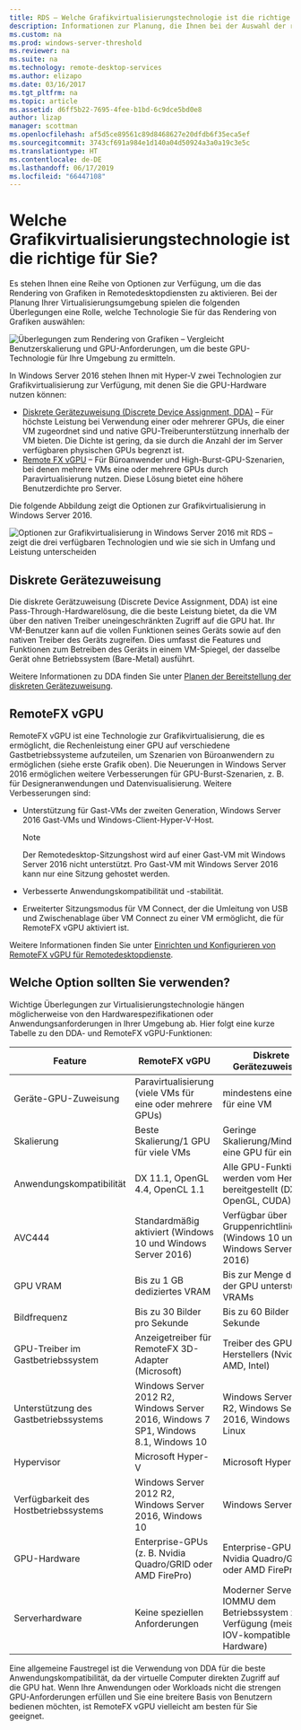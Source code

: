```yaml
---
title: RDS – Welche Grafikvirtualisierungstechnologie ist die richtige für Sie?
description: Informationen zur Planung, die Ihnen bei der Auswahl der richtigen Grafikvirtualisierungsoption für Ihre RDS-Bereitstellung helfen.
ms.custom: na
ms.prod: windows-server-threshold
ms.reviewer: na
ms.suite: na
ms.technology: remote-desktop-services
ms.author: elizapo
ms.date: 03/16/2017
ms.tgt_pltfrm: na
ms.topic: article
ms.assetid: d6ff5b22-7695-4fee-b1bd-6c9dce5bd0e8
author: lizap
manager: scottman
ms.openlocfilehash: af5d5ce89561c89d8468627e20dfdb6f35eca5ef
ms.sourcegitcommit: 3743cf691a984e1d140a04d50924a3a0a19c3e5c
ms.translationtype: HT
ms.contentlocale: de-DE
ms.lasthandoff: 06/17/2019
ms.locfileid: "66447108"
---
```

# <a name="which-graphics-virtualization-technology-is-right-for-you"></a>Welche Grafikvirtualisierungstechnologie ist die richtige für Sie?

Es stehen Ihnen eine Reihe von Optionen zur Verfügung, um die das Rendering von Grafiken in Remotedesktopdiensten zu aktivieren. Bei der Planung Ihrer Virtualisierungsumgebung spielen die folgenden Überlegungen eine Rolle, welche Technologie Sie für das Rendering von Grafiken auswählen:

![Überlegungen zum Rendering von Grafiken – Vergleicht Benutzerskalierung und GPU-Anforderungen, um die beste GPU-Technologie für Ihre Umgebung zu ermitteln.](media/rds-gpu.png)

In Windows Server 2016 stehen Ihnen mit Hyper-V zwei Technologien zur Grafikvirtualisierung zur Verfügung, mit denen Sie die GPU-Hardware nutzen können:

- [Diskrete Gerätezuweisung (Discrete Device Assignment, DDA)](#discrete-device-assignment) – Für höchste Leistung bei Verwendung einer oder mehrerer GPUs, die einer VM zugeordnet sind und native GPU-Treiberunterstützung innerhalb der VM bieten. Die Dichte ist gering, da sie durch die Anzahl der im Server verfügbaren physischen GPUs begrenzt ist. 
- [Remote FX vGPU](#remotefx-vgpu) – Für Büroanwender und High-Burst-GPU-Szenarien, bei denen mehrere VMs eine oder mehrere GPUs durch Paravirtualisierung nutzen. Diese Lösung bietet eine höhere Benutzerdichte pro Server.

Die folgende Abbildung zeigt die Optionen zur Grafikvirtualisierung in Windows Server 2016.

![Optionen zur Grafikvirtualisierung in Windows Server 2016 mit RDS – zeigt die drei verfügbaren Technologien und wie sie sich in Umfang und Leistung unterscheiden](media/rds-graphics-virtualization.png)

## <a name="discrete-device-assignment"></a>Diskrete Gerätezuweisung
Die diskrete Gerätzuweisung (Discrete Device Assignment, DDA) ist eine Pass-Through-Hardwarelösung, die die beste Leistung bietet, da die VM über den nativen Treiber uneingeschränkten Zugriff auf die GPU hat. Ihr VM-Benutzer kann auf die vollen Funktionen seines Geräts sowie auf den nativen Treiber des Geräts zugreifen. Dies umfasst die Features und Funktionen zum Betreiben des Geräts in einem VM-Spiegel, der dasselbe Gerät ohne Betriebssystem (Bare-Metal) ausführt.

Weitere Informationen zu DDA finden Sie unter [Planen der Bereitstellung der diskreten Gerätezuweisung](../../virtualization/hyper-v/plan/plan-for-deploying-devices-using-discrete-device-assignment.md).

## <a name="remotefx-vgpu"></a>RemoteFX vGPU 
RemoteFX vGPU ist eine Technologie zur Grafikvirtualisierung, die es ermöglicht, die Rechenleistung einer GPU auf verschiedene Gastbetriebssysteme aufzuteilen, um Szenarien von Büroanwendern zu ermöglichen (siehe erste Grafik oben). Die Neuerungen in Windows Server 2016 ermöglichen weitere Verbesserungen für GPU-Burst-Szenarien, z. B. für Designeranwendungen und Datenvisualisierung. Weitere Verbesserungen sind:

- Unterstützung für Gast-VMs der zweiten Generation, Windows Server 2016 Gast-VMs und Windows-Client-Hyper-V-Host.
  >[!NOTE] 
  > Der Remotedesktop-Sitzungshost wird auf einer Gast-VM mit Windows Server 2016 nicht unterstützt. Pro Gast-VM mit Windows Server 2016 kann nur eine Sitzung gehostet werden.

- Verbesserte Anwendungskompatibilität und -stabilität.
- Erweiterter Sitzungsmodus für VM Connect, der die Umleitung von USB und Zwischenablage über VM Connect zu einer VM ermöglicht, die für RemoteFX vGPU aktiviert ist.

Weitere Informationen finden Sie unter [Einrichten und Konfigurieren von RemoteFX vGPU für Remotedesktopdienste](rds-remotefx-vgpu.md).

## <a name="which-should-you-use"></a>Welche Option sollten Sie verwenden?

Wichtige Überlegungen zur Virtualisierungstechnologie hängen möglicherweise von den Hardwarespezifikationen oder Anwendungsanforderungen in Ihrer Umgebung ab. Hier folgt eine kurze Tabelle zu den DDA- und RemoteFX vGPU-Funktionen:

| Feature               | RemoteFX vGPU                                                                       | Diskrete Gerätezuweisung                                             |
|-----------------------|-------------------------------------------------------------------------------------|------------------------------------------------------------------------|
| Geräte-GPU-Zuweisung | Paravirtualisierung (viele VMs für eine oder mehrere GPUs)                                     | mindestens eine GPU für eine VM                                                  |
| Skalierung                 | Beste Skalierung/1 GPU für viele VMs                                                      | Geringe Skalierung/Mindestens eine GPU für eine VM                                     |
| Anwendungskompatibilität     | DX 11.1, OpenGL 4.4, OpenCL 1.1                                                     | Alle GPU-Funktionen werden vom Hersteller bereitgestellt (DX 12, OpenGL, CUDA)          |
| AVC444                | Standardmäßig aktiviert (Windows 10 und Windows Server 2016)                             | Verfügbar über Gruppenrichtlinie (Windows 10 und Windows Server 2016)    |
| GPU VRAM              | Bis zu 1 GB dediziertes VRAM                                                           | Bis zur Menge des von der GPU unterstützen VRAMs                                        |
| Bildfrequenz            | Bis zu 30 Bilder pro Sekunde                                                                         | Bis zu 60 Bilder pro Sekunde                                                            |
| GPU-Treiber im Gastbetriebssystem   | Anzeigetreiber für RemoteFX 3D-Adapter (Microsoft)                                      | Treiber des GPU-Herstellers (Nvidia, AMD, Intel)                                 |
| Unterstützung des Gastbetriebssystems      |  Windows Server 2012 R2, Windows Server 2016, Windows 7 SP1, Windows 8.1, Windows 10 |  Windows Server 2012 R2, Windows Server 2016, Windows 10, Linux         |
| Hypervisor            | Microsoft Hyper-V                                                                   | Microsoft Hyper-V                                                      |
| Verfügbarkeit des Hostbetriebssystems  |  Windows Server 2012 R2, Windows Server 2016, Windows 10                             | Windows Server 2016                                                    |
| GPU-Hardware          | Enterprise-GPUs (z. B. Nvidia Quadro/GRID oder AMD FirePro)                         | Enterprise-GPUs (z. B. Nvidia Quadro/GRID oder AMD FirePro)            |
| Serverhardware       | Keine speziellen Anforderungen                                                             | Moderner Server, stellt IOMMU dem Betriebssystem zur Verfügung (meist SR-IOV-kompatible Hardware) |

Eine allgemeine Faustregel ist die Verwendung von DDA für die beste Anwendungskompatibilität, da der virtuelle Computer direkten Zugriff auf die GPU hat. Wenn Ihre Anwendungen oder Workloads nicht die strengen GPU-Anforderungen erfüllen und Sie eine breitere Basis von Benutzern bedienen möchten, ist RemoteFX vGPU vielleicht am besten für Sie geeignet.